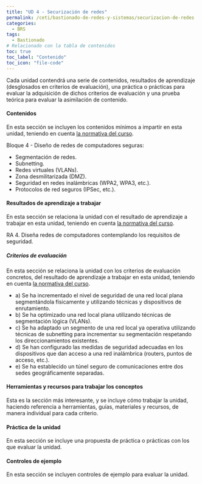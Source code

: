 ```yaml
---
title: "UD 4 - Securización de redes"
permalink: /ceti/bastionado-de-redes-y-sistemas/securizacion-de-redes
categories:
  - BRS
tags:
  - Bastionado
# Relacionado con la tabla de contenidos
toc: true
toc_label: "Contenido"
toc_icon: "file-code"
---
```


Cada unidad contendrá una serie de contenidos, resultados de aprendizaje (desglosados en criterios de evaluación), una práctica o prácticas para evaluar la adquisición de dichos criterios de evaluación y una prueba teórica para evaluar la asimilación de contenido.

#### Contenidos

En esta sección se incluyen los contenidos mínimos a impartir en esta unidad, teniendo en cuenta [la normativa del curso](https://www.boe.es/diario_boe/txt.php?id=BOE-A-2020-4963).

Bloque 4 - Diseño de redes de computadores seguras:

- Segmentación de redes.
- Subnetting.
- Redes virtuales (VLANs).
- Zona desmilitarizada (DMZ).
- Seguridad en redes inalámbricas (WPA2, WPA3, etc.).
- Protocolos de red seguros (IPSec, etc.).

#### Resultados de aprendizaje a trabajar

En esta sección se relaciona la unidad con el resultado de aprendizaje a trabajar en esta unidad, teniendo en cuenta [la normativa del curso](https://www.boe.es/diario_boe/txt.php?id=BOE-A-2020-4963).

RA 4. Diseña redes de computadores contemplando los requisitos de seguridad.

##### Criterios de evaluación

En esta sección se relaciona la unidad con los criterios de evaluación concretos, del resultado de aprendizaje a trabajar en esta unidad, teniendo en cuenta [la normativa del curso](https://www.boe.es/diario_boe/txt.php?id=BOE-A-2020-4963).

- a) Se ha incrementado el nivel de seguridad de una red local plana segmentándola físicamente y utilizando técnicas y dispositivos de enrutamiento.
- b) Se ha optimizado una red local plana utilizando técnicas de segmentación lógica (VLANs).
- c) Se ha adaptado un segmento de una red local ya operativa utilizando técnicas de subnetting para incrementar su segmentación respetando los direccionamientos existentes.
- d) Se han configurado las medidas de seguridad adecuadas en los dispositivos que dan acceso a una red inalámbrica (routers, puntos de acceso, etc.).
- e) Se ha establecido un túnel seguro de comunicaciones entre dos sedes geográficamente separadas.

#### Herramientas y recursos para trabajar los conceptos

Esta es la sección más interesante, y se incluye cómo trabajar la unidad, haciendo referencia a herramientas, guías, materiales y recursos, de manera individual para cada criterio.

#### Práctica de la unidad

En esta sección se incluye una propuesta de práctica o prácticas con los que evaluar la unidad.

#### Controles de ejemplo

En esta sección se incluyen controles de ejemplo para evaluar la unidad.
